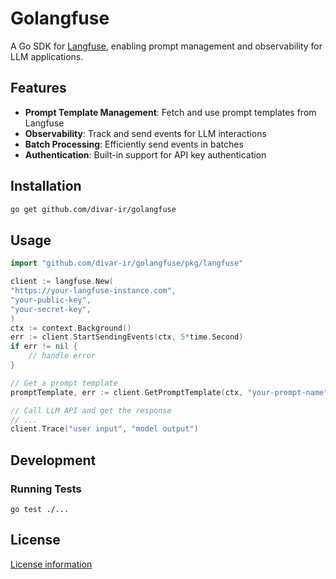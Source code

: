 # Golangfuse

A Go SDK for [Langfuse](https://langfuse.com/), enabling prompt management and observability for LLM applications.

## Features

- **Prompt Template Management**: Fetch and use prompt templates from Langfuse
- **Observability**: Track and send events for LLM interactions
- **Batch Processing**: Efficiently send events in batches
- **Authentication**: Built-in support for API key authentication

## Installation

```bash
go get github.com/divar-ir/golangfuse
```

## Usage

```go
import "github.com/divar-ir/golangfuse/pkg/langfuse"

client := langfuse.New(
"https://your-langfuse-instance.com",
"your-public-key",
"your-secret-key",
)
ctx := context.Background()
err := client.StartSendingEvents(ctx, 5*time.Second)
if err != nil {
    // handle error
}

// Get a prompt template
promptTemplate, err := client.GetPromptTemplate(ctx, "your-prompt-name")

// Call LLM API and get the response
// ...
client.Trace("user input", "model output")
```

## Development

### Running Tests

```
go test ./...
```

## License

[License information](/LICENSE)
